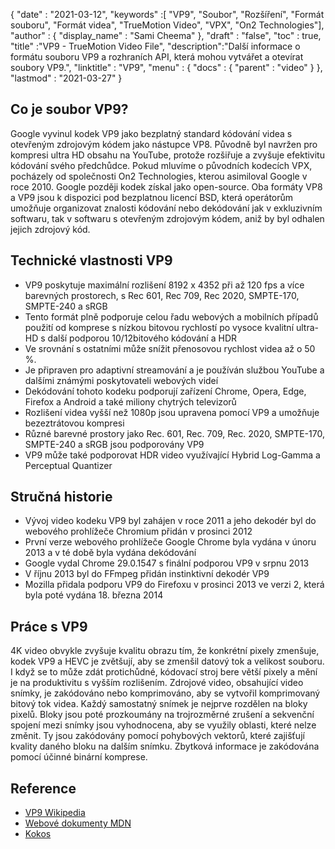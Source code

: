 {
  "date" : "2021-03-12",
  "keywords" :[ "VP9", "Soubor", "Rozšíření", "Formát souboru", "Formát videa", "TrueMotion Video", "VPX", "On2 Technologies"],
  "author" : {
    "display_name" : "Sami Cheema"
},
  "draft" : "false",
  "toc" : true,
  "title" :"VP9 - TrueMotion Video File",
  "description":"Další informace o formátu souboru VP9 a rozhraních API, která mohou vytvářet a otevírat soubory VP9.",
  "linktitle" : "VP9",
  "menu" : {
    "docs" : {
      "parent" : "video"
}
},
  "lastmod" : "2021-03-27"
}

## Co je soubor VP9?

Google vyvinul kodek VP9 jako bezplatný standard kódování videa s otevřeným zdrojovým kódem jako nástupce VP8. Původně byl navržen pro kompresi ultra HD obsahu na YouTube, protože rozšiřuje a zvyšuje efektivitu kódování svého předchůdce. Pokud mluvíme o původních kodecích VPX, pocházely od společnosti On2 Technologies, kterou asimiloval Google v roce 2010. Google později kodek získal jako open-source. Oba formáty VP8 a VP9 jsou k dispozici pod bezplatnou licencí BSD, která operátorům umožňuje organizovat znalosti kódování nebo dekódování jak v exkluzivním softwaru, tak v softwaru s otevřeným zdrojovým kódem, aniž by byl odhalen jejich zdrojový kód.

## Technické vlastnosti VP9

* VP9 poskytuje maximální rozlišení 8192 x 4352 při až 120 fps a více barevných prostorech, s Rec 601, Rec 709, Rec 2020, SMPTE-170, SMPTE-240 a sRGB
* Tento formát plně podporuje celou řadu webových a mobilních případů použití od komprese s nízkou bitovou rychlostí po vysoce kvalitní ultra-HD s další podporou 10/12bitového kódování a HDR
* Ve srovnání s ostatními může snížit přenosovou rychlost videa až o 50 %.
* Je připraven pro adaptivní streamování a je používán službou YouTube a dalšími známými poskytovateli webových videí
* Dekódování tohoto kodeku podporují zařízení Chrome, Opera, Edge, Firefox a Android a také miliony chytrých televizorů
* Rozlišení videa vyšší než 1080p jsou upravena pomocí VP9 a umožňuje bezeztrátovou kompresi
* Různé barevné prostory jako Rec. 601, Rec. 709, Rec. 2020, SMPTE-170, SMPTE-240 a sRGB jsou podporovány VP9
* VP9 může také podporovat HDR video využívající Hybrid Log-Gamma a Perceptual Quantizer


## Stručná historie

* Vývoj video kodeku VP9 byl zahájen v roce 2011 a jeho dekodér byl do webového prohlížeče Chromium přidán v prosinci 2012
* První verze webového prohlížeče Google Chrome byla vydána v únoru 2013 a v té době byla vydána dekódování
* Google vydal Chrome 29.0.1547 s finální podporou VP9 v srpnu 2013
* V říjnu 2013 byl do FFmpeg přidán instinktivní dekodér VP9
* Mozilla přidala podporu VP9 do Firefoxu v prosinci 2013 ve verzi 2, která byla poté vydána 18. března 2014
 

## Práce s VP9

4K video obvykle zvyšuje kvalitu obrazu tím, že konkrétní pixely zmenšuje, kodek VP9 a HEVC je zvětšují, aby se zmenšil datový tok a velikost souboru. I když se to může zdát protichůdné, kódovací stroj bere větší pixely a mění je na produktivitu s vyšším rozlišením. Zdrojové video, obsahující video snímky, je zakódováno nebo komprimováno, aby se vytvořil komprimovaný bitový tok videa. Každý samostatný snímek je nejprve rozdělen na bloky pixelů. Bloky jsou poté prozkoumány na trojrozměrné zrušení a sekvenční spojení mezi snímky jsou vyhodnocena, aby se využily oblasti, které nelze změnit. Ty jsou zakódovány pomocí pohybových vektorů, které zajišťují kvality daného bloku na dalším snímku. Zbytková informace je zakódována pomocí účinné binární komprese.

## Reference

* [VP9 Wikipedia](https://en.wikipedia.org/wiki/VP9)
* [Webové dokumenty MDN](https://developer.mozilla.org/en-US/docs/Web/Media/Formats/Video_codecs#vp9)
* [Kokos](https://www.coconut.co/)

